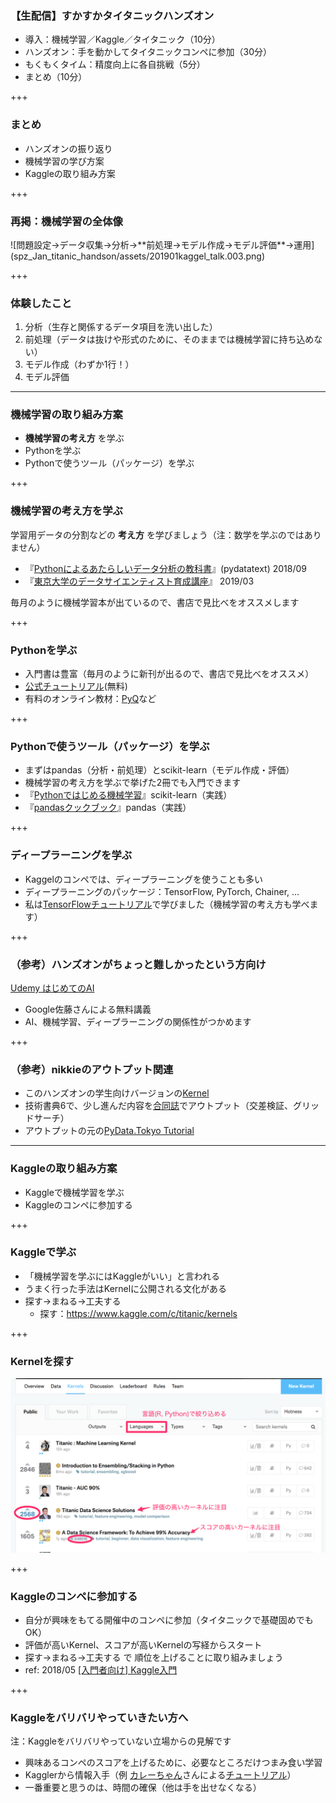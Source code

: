 ### 【生配信】すかすかタイタニックハンズオン

- 導入：機械学習／Kaggle／タイタニック（10分）
- ハンズオン：手を動かしてタイタニックコンペに参加（30分）
- もくもくタイム：精度向上に各自挑戦（5分）
- <div class="kaggle-color-highlight">まとめ（10分）</div>

+++

### まとめ

- ハンズオンの振り返り
- 機械学習の学び方案
- Kaggleの取り組み方案

+++

### 再掲：機械学習の全体像

<span class="seventy-percent-img">
![問題設定→データ収集→分析→**前処理→モデル作成→モデル評価**→運用](spz_Jan_titanic_handson/assets/201901kaggel_talk.003.png)
</span>

+++

### 体験したこと

1. 分析（生存と関係するデータ項目を洗い出した）
2. 前処理（データは抜けや形式のために、そのままでは機械学習に持ち込めない）
3. モデル作成（わずか1行！）
4. モデル評価

---

### 機械学習の取り組み方案

- **機械学習の考え方** を学ぶ
- Pythonを学ぶ
- Pythonで使うツール（パッケージ）を学ぶ

+++

### 機械学習の考え方を学ぶ

学習用データの分割などの **考え方** を学びましょう（注：数学を学ぶのではありません）

- 『[Pythonによるあたらしいデータ分析の教科書](https://www.amazon.co.jp/dp/4798158348)』(pydatatext) 2018/09
- 『[東京大学のデータサイエンティスト育成講座](https://www.amazon.co.jp/dp/4839965250/)』 2019/03

毎月のように機械学習本が出ているので、書店で見比べをオススメします

+++

### Pythonを学ぶ

- 入門書は豊富（毎月のように新刊が出るので、書店で見比べをオススメ）
- [公式チュートリアル](https://docs.python.org/ja/3/tutorial/index.html)(無料)
- 有料のオンライン教材：[PyQ](https://pyq.jp/)など

+++

### Pythonで使うツール（パッケージ）を学ぶ

- まずはpandas（分析・前処理）とscikit-learn（モデル作成・評価）
- 機械学習の考え方を学ぶで挙げた2冊でも入門できます
- 『[Pythonではじめる機械学習](https://www.amazon.co.jp/dp/4873117984/)』scikit-learn（実践）
- 『[pandasクックブック](https://www.amazon.co.jp/dp/425412242X)』pandas（実践）

+++

### ディープラーニングを学ぶ

- Kaggelのコンペでは、ディープラーニングを使うことも多い
- ディープラーニングのパッケージ：TensorFlow, PyTorch, Chainer, ...
- 私は[TensorFlowチュートリアル](https://www.tensorflow.org/tutorials/)で学びました（機械学習の考え方も学べます）

+++

### （参考）ハンズオンがちょっと難しかったという方向け

[Udemy はじめてのAI](https://www.udemy.com/google-jp-ai/)

- Google佐藤さんによる無料講義
- AI、機械学習、ディープラーニングの関係性がつかめます

+++

### （参考）nikkieのアウトプット関連

- このハンズオンの学生向けバージョンの[Kernel](https://www.kaggle.com/ftnext/kaggle-spzcolab-online)
- 技術書典6で、少し進んだ内容を[合同誌](https://supporterz.booth.pm/items/1315417)でアウトプット（交差検証、グリッドサーチ）
- アウトプットの元の[PyData.Tokyo Tutorial](https://github.com/PyDataTokyo/pydata-tokyo-tutorial-1)

---

### Kaggleの取り組み方案

- Kaggleで機械学習を学ぶ
- Kaggleのコンペに参加する

+++

### Kaggleで学ぶ

- 「機械学習を学ぶにはKaggleがいい」と言われる
- うまく行った手法はKernelに公開される文化がある
- 探す→まねる→工夫する
  - 探す：https://www.kaggle.com/c/titanic/kernels

+++

### Kernelを探す

![投票数が多いもの、またはスコアが高いものに注目しましょう。また、言語で絞り込めます](spz_Mar_titanic_handson2/assets/titanic_kernels.png)

+++

### Kaggleのコンペに参加する

- 自分が興味をもてる開催中のコンペに参加（タイタニックで基礎固めでもOK）
- 評価が高いKernel、スコアが高いKernelの写経からスタート
- 探す→まねる→工夫する で 順位を上げることに取り組みましょう
- ref: 2018/05 [[入門者向け] Kaggle入門](https://supporterzcolab.com/event/380/)

+++

### Kaggleをバリバリやっていきたい方へ

注：Kaggleをバリバリやっていない立場からの見解です

- 興味あるコンペのスコアを上げるために、必要なところだけつまみ食い学習
- Kagglerから情報入手（例 [カレーちゃん](https://twitter.com/currypurin)さんによる[チュートリアル](https://note.mu/currypurin/n/nf390914c721e)）
- 一番重要と思うのは、時間の確保（他は手を出せなくなる）
